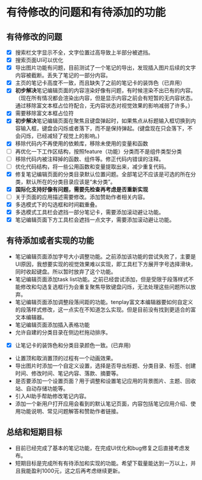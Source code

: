 # 有待修改的问题和有待添加的功能

## 有待修改的问题

- [x] 搜索栏文字显示不全，文字位置过高导致上半部分被遮挡。
- [x] 搜索页面UI可以优化
- [x] 导出图片功能有问题，目前测试了一个笔记的导出，发现插入图片后续的文字内容被截断。丢失了笔记的一部分内容。
- [x] 主页的笔记卡高度不一致，而且缺失了之前的笔记卡的装饰色（已弃用）
- [x] **初步解决**笔记编辑页面的内容渲染好像有问题，有时候渲染不出已有的内容。（现在所有情况都会渲染出内容，但是显示内容之前会有短暂的无内容状态。通过移除富文本框占位符配合，无内容状态对视觉效果的影响减弱了许多。）
- [x] 需要移除富文本框占位符
- [x] **初步解决**笔记编辑页面在聚焦且键盘弹起时，如果焦点从标题输入框切换到内容输入框，键盘会闪烁或者落下，而不是保持弹起。(键盘现在只会落下，不会闪烁，已经减轻了视觉上的影响。)
- [x] 移除代码内不再使用的依赖库，移除未使用的变量和函数
- [ ] 再优化一下工作区结构，按照feature（功能）分类而不是组件类型分类
- [ ] 移除代码内被注释掉的函数、组件等。修正代码内错误的注释。
- [ ] 优化代码结构，将一些公用函数和变量提取出来，减少重复代码。
- [x] 修复笔记编辑页面的分类目录默认位置问题。全部笔记不应该是可选的所在分类，默认所在的分类目录应该是“未分类”。
- [x] **国际化支持好像有问题，需要先检查再考虑是否重新实现**
- [ ] 关于页面的应用描述需要修改。添加赞助作者相关内容。
- [x] 多选模式下的勾选框和时间戳重叠。
- [x] 多选模式工具栏会遮挡一部分笔记卡，需要添加滚动避让功能。
- [x] 笔记编辑页面下方工具栏会遮挡一点文字，需要添加滚动避让功能。

## 有待添加或者实现的功能

- 笔记编辑页面添加字号大小调整功能。之前添加该功能的尝试失败了，主要是UI原因，我想要实现的视觉效果难以实现，即工具栏下方展开字号选择滑块，同时收起键盘。所以暂时放弃了这个功能。
- 笔记编辑页面添加task list功能。之前已经尝试添加，但是受限于段落样式不能修改和勾选复选框行为会重复聚焦导致键盘闪烁，无法处理这些问题所以放弃。
- 笔记编辑页面添加调整段落间距的功能。tenplay富文本编辑器要如何自定义的段落样式修改，这一点实在不知道怎么实现。但是目前没有找到更适合的富文本编辑器。
- 笔记编辑页面添加插入表格功能
- 允许自建的分类目录在侧边栏拖动排序。
- [x] 让笔记卡的装饰色和分类目录颜色一致。(已弃用)
- 让置顶和取消置顶的过程有一个动画效果。
- 导出图片时添加一个自定义设置，选择是否导出标题、分类目录、标签、创建时间、修改时间、笔记内容、落款、摘要等。
- 是否要添加一个设置页面？用于调整和设置笔记应用的背景图片、主题、回收站、自动存储功能等。
- 引入AI助手帮助修改笔记内容。
- 添加一个新用户打开应用会看到的默认笔记页面，内容包括笔记应用介绍、使用功能说明、常见问题解答和赞助作者链接。

## 总结和短期目标

- 目前已经完成了基本的笔记功能，在完成UI优化和bug修复之后直接考虑发布。
- 短期目标是完成所有有待添加和实现的功能。希望下载量能达到一万以上，并且我能盈利1000元，这之后再考虑继续更新。